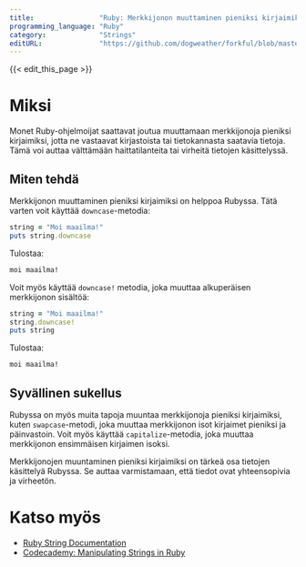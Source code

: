 ```yaml
---
title:                "Ruby: Merkkijonon muuttaminen pieniksi kirjaimiksi"
programming_language: "Ruby"
category:             "Strings"
editURL:              "https://github.com/dogweather/forkful/blob/master/content/fi/ruby/converting-a-string-to-lower-case.md"
---
```


{{< edit_this_page >}}

# Miksi

 Monet Ruby-ohjelmoijat saattavat joutua muuttamaan merkkijonoja pieniksi kirjaimiksi, jotta ne vastaavat kirjastoista tai tietokannasta saatavia tietoja. Tämä voi auttaa välttämään haittatilanteita tai virheitä tietojen käsittelyssä.

## Miten tehdä

Merkkijonon muuttaminen pieniksi kirjaimiksi on helppoa Rubyssa. Tätä varten voit käyttää `downcase`-metodia:

```Ruby
string = "Moi maailma!"
puts string.downcase
```

Tulostaa:

```Ruby
moi maailma!
```

Voit myös käyttää `downcase!` metodia, joka muuttaa alkuperäisen merkkijonon sisältöä:

```Ruby
string = "Moi maailma!"
string.downcase!
puts string
```

Tulostaa:

```Ruby
moi maailma!
```

## Syvällinen sukellus

Rubyssa on myös muita tapoja muuntaa merkkijonoja pieniksi kirjaimiksi, kuten `swapcase`-metodi, joka muuttaa merkkijonon isot kirjaimet pieniksi ja päinvastoin. Voit myös käyttää `capitalize`-metodia, joka muuttaa merkkijonon ensimmäisen kirjaimen isoksi.

Merkkijonojen muuntaminen pieniksi kirjaimiksi on tärkeä osa tietojen käsittelyä Rubyssa. Se auttaa varmistamaan, että tiedot ovat yhteensopivia ja virheetön.

# Katso myös

- [Ruby String Documentation](https://ruby-doc.org/core-2.7.2/String.html)
- [Codecademy: Manipulating Strings in Ruby](https://www.codecademy.com/courses/learn-ruby/lessons/strings-in-ruby/exercises/manipulating-strings-in-ruby)